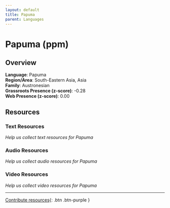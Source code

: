 ```yaml
---
layout: default
title: Papuma
parent: Languages
---
```


# Papuma (ppm)

## Overview

**Language**: Papuma  
**Region/Area**: South-Eastern Asia, Asia  
**Family**: Austronesian  
**Grassroots Presence (z-score)**: -0.28  
**Web Presence (z-score)**: 0.00  

## Resources

### Text Resources
*Help us collect text resources for Papuma*

### Audio Resources
*Help us collect audio resources for Papuma*

### Video Resources
*Help us collect video resources for Papuma*

---

[Contribute resources](https://forms.office.com/e/1SfLJx3u1r){: .btn .btn-purple }
